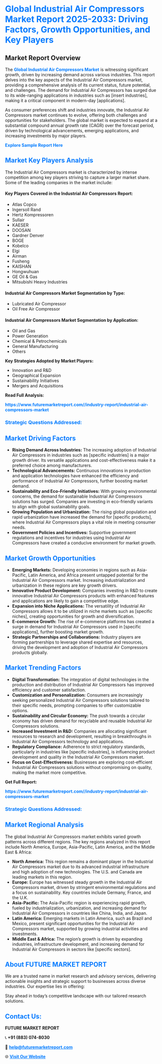 <h1 style="color: #007BFF;">Global Industrial Air Compressors Market Report 2025-2033: Driving Factors, Growth Opportunities, and Key Players</h1>

<section id="overview">
<h2>Market Report Overview</h2>
<p>The <a href="https://www.futuremarketreport.com//industry-report/industrial-air-compressors-market" style="color: #007BFF; text-decoration: none;"><strong>Global Industrial Air Compressors Market</strong></a> is witnessing significant growth, driven by increasing demand across various industries. This report delves into the key aspects of the Industrial Air Compressors market, providing a comprehensive analysis of its current status, future potential, and challenges. The demand for Industrial Air Compressors has surged due to its wide-ranging applications in industries such as [insert industries], making it a critical component in modern-day [applications].</p>
<p>As consumer preferences shift and industries innovate, the Industrial Air Compressors market continues to evolve, offering both challenges and opportunities for stakeholders. The global market is expected to expand at a substantial compound annual growth rate (CAGR) over the forecast period, driven by technological advancements, emerging applications, and increasing investments by major players.</p>
</section>

<section id="overview">
<p><a href="https://www.futuremarketreport.com//request-sample/reportId=91982" style="color: #007BFF; text-decoration: none;"><strong>Explore Sample Report Here</strong></a></p>
</section>

<section id="key-players">
<h2 style="color: #007BFF;">Market Key Players Analysis</h2>
<p>The Industrial Air Compressors market is characterized by intense competition among key players striving to capture a larger market share. Some of the leading companies in the market include:</p>
<h4>Key Players Covered in the Industrial Air Compressors Report:</h4>
<ul><li>Atlas Copco</li><li>Ingersoll Rand</li><li>Hertz Kompressoren</li><li>Sullair</li><li>KAESER</li><li>DOOSAN</li><li>Gardner Denver</li><li>BOGE</li><li>Kobelco</li><li>Elgi</li><li>Airman</li><li>Fusheng</li><li>KAISHAN</li><li>Hongwuhuan</li><li>GE Oil &amp; Gas</li><li>Mitsubishi Heavy Industries</li></ul>
<h4>Industrial Air Compressors Market Segmentation by Type:</h4>
<ul><li>Lubricated Air Compressor</li><li>Oil Free Air Compressor</li></ul>

<h4>Industrial Air Compressors Market Segmentation by Application:</h4>
<ul><li>Oil and Gas</li><li>Power Generation</li><li>Chemical &amp; Petrochemicals</li><li>General Manufacturing</li><li>Others</li></ul>
<p><strong>Key Strategies Adopted by Market Players:</strong></p>
<ul>
<li>Innovation and R&D</li>
<li>Geographical Expansion</li>
<li>Sustainability Initiatives</li>
<li>Mergers and Acquisitions</li>
</ul>
</section>

<section>
<p><strong>Read Full Analysis: </strong></p><a href="https://www.futuremarketreport.com//industry-report/industrial-air-compressors-market" style="color: #007BFF; text-decoration: none;"><strong>https://www.futuremarketreport.com//industry-report/industrial-air-compressors-market</strong></a>
<h3 style="color: #007BFF;">Strategic Questions Addressed:</h3>
</section>

<section id="driving-factors">
<h2 style="color: #007BFF;">Market Driving Factors</h2>
<ul>
<li><strong>Rising Demand Across Industries:</strong> The increasing adoption of Industrial Air Compressors in industries such as [specific industries] is a major growth driver. Its versatile applications and cost-effectiveness make it a preferred choice among manufacturers.</li>
<li><strong>Technological Advancements:</strong> Continuous innovations in production and application technologies have enhanced the efficiency and performance of Industrial Air Compressors, further boosting market demand.</li>
<li><strong>Sustainability and Eco-Friendly Initiatives:</strong> With growing environmental concerns, the demand for sustainable Industrial Air Compressors solutions has surged. Companies are investing in eco-friendly variants to align with global sustainability goals.</li>
<li><strong>Growing Population and Urbanization:</strong> The rising global population and rapid urbanization have increased the demand for [specific products], where Industrial Air Compressors plays a vital role in meeting consumer needs.</li>
<li><strong>Government Policies and Incentives:</strong> Supportive government regulations and incentives for industries using Industrial Air Compressors have created a conducive environment for market growth.</li>
</ul>
</section>

<section id="growth-opportunities">
<h2 style="color: #007BFF;">Market Growth Opportunities</h2>
<ul>
<li><strong>Emerging Markets:</strong> Developing economies in regions such as Asia-Pacific, Latin America, and Africa present untapped potential for the Industrial Air Compressors market. Increasing industrialization and urbanization in these regions are key growth drivers.</li>
<li><strong>Innovative Product Development:</strong> Companies investing in R&D to create innovative Industrial Air Compressors products with enhanced features and applications are likely to gain a competitive edge.</li>
<li><strong>Expansion into Niche Applications:</strong> The versatility of Industrial Air Compressors allows it to be utilized in niche markets such as [specific niches], creating opportunities for growth and diversification.</li>
<li><strong>E-commerce Growth:</strong> The rise of e-commerce platforms has created a surge in demand for Industrial Air Compressors used in [specific applications], further boosting market growth.</li>
<li><strong>Strategic Partnerships and Collaborations:</strong> Industry players are forming partnerships to leverage shared expertise and resources, driving the development and adoption of Industrial Air Compressors products globally.</li>
</ul>
</section>

<section id="trending-factors">
<h2 style="color: #007BFF;">Market Trending Factors</h2>
<ul>
<li><strong>Digital Transformation:</strong> The integration of digital technologies in the production and distribution of Industrial Air Compressors has improved efficiency and customer satisfaction.</li>
<li><strong>Customization and Personalization:</strong> Consumers are increasingly seeking personalized Industrial Air Compressors solutions tailored to their specific needs, prompting companies to offer customizable options.</li>
<li><strong>Sustainability and Circular Economy:</strong> The push towards a circular economy has driven demand for recyclable and reusable Industrial Air Compressors solutions.</li>
<li><strong>Increased Investment in R&D:</strong> Companies are allocating significant resources to research and development, resulting in breakthroughs in Industrial Air Compressors technology and applications.</li>
<li><strong>Regulatory Compliance:</strong> Adherence to strict regulatory standards, particularly in industries like [specific industries], is influencing product development and quality in the Industrial Air Compressors market.</li>
<li><strong>Focus on Cost-Effectiveness:</strong> Businesses are exploring cost-efficient Industrial Air Compressors solutions without compromising on quality, making the market more competitive.</li>
</ul>
</section>

<section>
<p><strong>Get Full Report: </strong></p><a href="https://www.futuremarketreport.com//industry-report/industrial-air-compressors-market" style="color: #007BFF; text-decoration: none;"><strong>https://www.futuremarketreport.com//industry-report/industrial-air-compressors-market</strong></a>
<h3 style="color: #007BFF;">Strategic Questions Addressed:</h3>
</section>


<section id="regional-analysis">
<h2 style="color: #007BFF;">Market Regional Analysis</h2>
<p>The global Industrial Air Compressors market exhibits varied growth patterns across different regions. The key regions analyzed in this report include North America, Europe, Asia-Pacific, Latin America, and the Middle East & Africa:</p>
<ul>
<li><strong>North America:</strong> This region remains a dominant player in the Industrial Air Compressors market due to its advanced industrial infrastructure and high adoption of new technologies. The U.S. and Canada are leading markets in this region.</li>
<li><strong>Europe:</strong> Europe has witnessed steady growth in the Industrial Air Compressors market, driven by stringent environmental regulations and a focus on sustainability. Key countries include Germany, France, and the U.K.</li>
<li><strong>Asia-Pacific:</strong> The Asia-Pacific region is experiencing rapid growth, fueled by industrialization, urbanization, and increasing demand for Industrial Air Compressors in countries like China, India, and Japan.</li>
<li><strong>Latin America:</strong> Emerging markets in Latin America, such as Brazil and Mexico, present significant opportunities for the Industrial Air Compressors market, supported by growing industrial activities and investments.</li>
<li><strong>Middle East & Africa:</strong> The region’s growth is driven by expanding industries, infrastructure development, and increasing demand for Industrial Air Compressors in sectors like [specific sectors].</li>
</ul>
</section>

<footer>
<h2 style="color: #007BFF;">About FUTURE MARKET REPORT</h2>
<p>We are a trusted name in market research and advisory services, delivering actionable insights and strategic support to businesses across diverse industries. Our expertise lies in offering:</p>

<p>Stay ahead in today’s competitive landscape with our tailored research solutions.</p>

<h2 style="color: #007BFF;">Contact Us:</h2>
<p><strong>FUTURE MARKET REPORT</strong></p>
<p>📞 <strong>+91 (883) 074-8030</strong></p>
<p>📧 <strong><a href="mailto:help@futuremarketreport.com" style="color: #007BFF;">help@futuremarketreport.com</a></strong></p>
<p>🌐 <strong><a href="https://www.futuremarketreport.com/" style="color: #007BFF;">Visit Our Website</a></strong></p>
</footer>